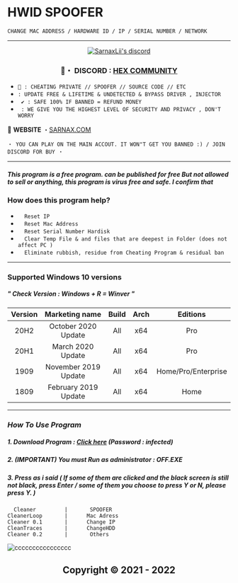 # HWID SPOOFER

```sh-session
CHANGE MAC ADDRESS / HARDWARE ID / IP / SERIAL NUMBER / NETWORK 
```
***
  <p align="center">
    <a href="https://discord.com/users/943374631644045363">
        <img title="Sarnax discord" alt="SarnaxLii's discord" src="https://discord.c99.nl/widget/theme-3/943374631644045363.png"/>
    </a>
</p>


 
###  <p align="center"> 💬・ DISCORD : [HEX COMMUNITY](https://discord.gg/7vVb9g7FGT) 


* `👋 : CHEATING PRIVATE // SPOOFER // SOURCE CODE // ETC `
* ` : UPDATE FREE & LIFETIME & UNDETECTED & BYPASS DRIVER , INJECTOR `
* ` ✔️ : SAFE 100% IF BANNED = REFUND MONEY`
* ` : WE GIVE YOU THE HIGHEST LEVEL OF SECURITY AND PRIVACY , DON'T WORRY`

📝 **WEBSITE** ・[SARNAX.COM](https://sarnax.xyz)

 ```sh-session
・ YOU CAN PLAY ON THE MAIN ACCOUT. IT WON"T GET YOU BANNED :) / JOIN DISCORD FOR BUY ・
```                

***

##### This program is a free program. can be published for free But not allowed to sell or anything, this program is virus free and safe. I confirm that

### How does this program help?
* `  Reset IP`
* `  Reset Mac Address`
* `  Reset Serial Number Hardisk`
* `  Clear Temp File & and files that are deepest in Folder (does not affect PC )`
* `  Eliminate rubbish, residue from Cheating Program & residual ban`

***

### **Supported** Windows 10 versions   

##### " Check Version : Windows + R = Winver "

|Version|    Marketing name   | Build | Arch |      Editions     | 
|:-----:|:-------------------:|:-----:|:----:|:-----------------:|
| 20H2  | October 2020 Update	     | All |  x64 |Pro|
| 20H1  | March 2020 Update | All |  x64 |Pro|
| 1909  | November 2019 Update     | All |  x64 |Home/Pro/Enterprise|
| 1809  | February 2019 Update| All |  x64 |   Home      |

***


### *How To Use Program*

##### 1. Download Program : [Click here](https://github.com/SarnaxLii/HWID_Spoofer/releases/tag/Spoofer) (Password : infected)
##### 2. (IMPORTANT) You must Run as administrator : OFF.EXE
##### 3. Press as i said ( If some of them are clicked and the black screen is still not black, press Enter / some of them you choose to press Y or N, please press Y. )


```
  Cleaner         |       SPOOFER
CleanerLoop       |      Mac Adress 
Cleaner 0.1       |      Change IP 
CleanTraces       |      ChangeHDD
Cleaner 0.2       |       Others
```
![cccccccccccccccc](https://user-images.githubusercontent.com/85826349/125170871-511eea00-e1db-11eb-93d6-8c6b514a1d62.png)


<h2 align="center"> Copyright © 2021 - 2022
